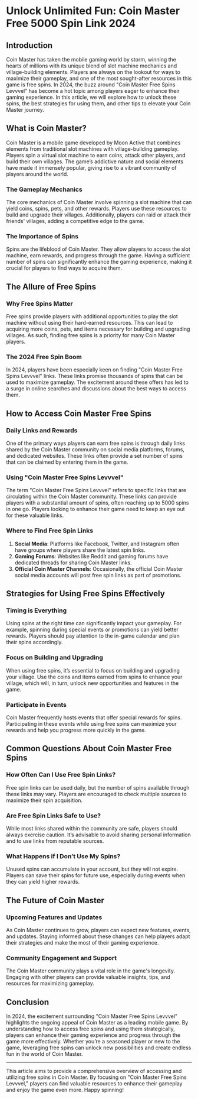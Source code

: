 # Unlock Unlimited Fun: Coin Master Free 5000 Spin Link 2024

## Introduction

Coin Master has taken the mobile gaming world by storm, winning the hearts of millions with its unique blend of slot machine mechanics and village-building elements. Players are always on the lookout for ways to maximize their gameplay, and one of the most sought-after resources in this game is free spins. In 2024, the buzz around "Coin Master Free Spins Levvvel" has become a hot topic among players eager to enhance their gaming experience. In this article, we will explore how to unlock these spins, the best strategies for using them, and other tips to elevate your Coin Master journey.

## What is Coin Master?

Coin Master is a mobile game developed by Moon Active that combines elements from traditional slot machines with village-building gameplay. Players spin a virtual slot machine to earn coins, attack other players, and build their own villages. The game’s addictive nature and social elements have made it immensely popular, giving rise to a vibrant community of players around the world.

### The Gameplay Mechanics

The core mechanics of Coin Master involve spinning a slot machine that can yield coins, spins, pets, and other rewards. Players use these resources to build and upgrade their villages. Additionally, players can raid or attack their friends' villages, adding a competitive edge to the game.

### The Importance of Spins

Spins are the lifeblood of Coin Master. They allow players to access the slot machine, earn rewards, and progress through the game. Having a sufficient number of spins can significantly enhance the gaming experience, making it crucial for players to find ways to acquire them.

## The Allure of Free Spins

### Why Free Spins Matter

Free spins provide players with additional opportunities to play the slot machine without using their hard-earned resources. This can lead to acquiring more coins, pets, and items necessary for building and upgrading villages. As such, finding free spins is a priority for many Coin Master players.

### The 2024 Free Spin Boom

In 2024, players have been especially keen on finding "Coin Master Free Spins Levvvel" links. These links promise thousands of spins that can be used to maximize gameplay. The excitement around these offers has led to a surge in online searches and discussions about the best ways to access them.

## How to Access Coin Master Free Spins

### Daily Links and Rewards

One of the primary ways players can earn free spins is through daily links shared by the Coin Master community on social media platforms, forums, and dedicated websites. These links often provide a set number of spins that can be claimed by entering them in the game.

### Using "Coin Master Free Spins Levvvel"

The term "Coin Master Free Spins Levvvel" refers to specific links that are circulating within the Coin Master community. These links can provide players with a substantial amount of spins, often reaching up to 5000 spins in one go. Players looking to enhance their game need to keep an eye out for these valuable links.

### Where to Find Free Spin Links

1. **Social Media**: Platforms like Facebook, Twitter, and Instagram often have groups where players share the latest spin links.
2. **Gaming Forums**: Websites like Reddit and gaming forums have dedicated threads for sharing Coin Master links.
3. **Official Coin Master Channels**: Occasionally, the official Coin Master social media accounts will post free spin links as part of promotions.

## Strategies for Using Free Spins Effectively

### Timing is Everything

Using spins at the right time can significantly impact your gameplay. For example, spinning during special events or promotions can yield better rewards. Players should pay attention to the in-game calendar and plan their spins accordingly.

### Focus on Building and Upgrading

When using free spins, it’s essential to focus on building and upgrading your village. Use the coins and items earned from spins to enhance your village, which will, in turn, unlock new opportunities and features in the game.

### Participate in Events

Coin Master frequently hosts events that offer special rewards for spins. Participating in these events while using free spins can maximize your rewards and help you progress more quickly in the game.

## Common Questions About Coin Master Free Spins

### How Often Can I Use Free Spin Links?

Free spin links can be used daily, but the number of spins available through these links may vary. Players are encouraged to check multiple sources to maximize their spin acquisition.

### Are Free Spin Links Safe to Use?

While most links shared within the community are safe, players should always exercise caution. It’s advisable to avoid sharing personal information and to use links from reputable sources.

### What Happens if I Don’t Use My Spins?

Unused spins can accumulate in your account, but they will not expire. Players can save their spins for future use, especially during events when they can yield higher rewards.

## The Future of Coin Master

### Upcoming Features and Updates

As Coin Master continues to grow, players can expect new features, events, and updates. Staying informed about these changes can help players adapt their strategies and make the most of their gaming experience.

### Community Engagement and Support

The Coin Master community plays a vital role in the game's longevity. Engaging with other players can provide valuable insights, tips, and resources for maximizing gameplay.

## Conclusion

In 2024, the excitement surrounding "Coin Master Free Spins Levvvel" highlights the ongoing appeal of Coin Master as a leading mobile game. By understanding how to access free spins and using them strategically, players can enhance their gaming experience and progress through the game more effectively. Whether you’re a seasoned player or new to the game, leveraging free spins can unlock new possibilities and create endless fun in the world of Coin Master.

---

This article aims to provide a comprehensive overview of accessing and utilizing free spins in Coin Master. By focusing on "Coin Master Free Spins Levvvel," players can find valuable resources to enhance their gameplay and enjoy the game even more. Happy spinning!
